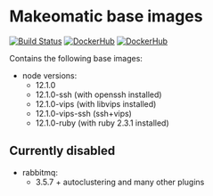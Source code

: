 # Makeomatic base images

[![Build Status](https://travis-ci.org/makeomatic/alpine-node.svg?branch=master)](https://travis-ci.org/makeomatic/alpine-node)
[![DockerHub](https://img.shields.io/badge/docker-available-blue.svg)](https://hub.docker.com/r/makeomatic/node)
[![DockerHub](https://img.shields.io/docker/pulls/makeomatic/node.svg)](https://hub.docker.com/r/makeomatic/node)

Contains the following base images:

* node versions:
  - 12.1.0
  - 12.1.0-ssh (with openssh installed)
  - 12.1.0-vips (with libvips installed)
  - 12.1.0-vips-ssh (ssh+vips)
  - 12.1.0-ruby (with ruby 2.3.1 installed)

## Currently disabled

* rabbitmq:
  - 3.5.7 + autoclustering and many other plugins

